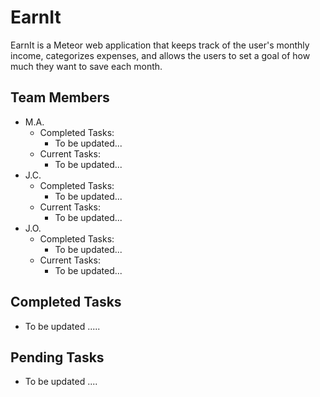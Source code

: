# EarnIt

EarnIt is a Meteor web application that keeps track of the user's monthly income, categorizes expenses, and allows the users to set a goal of how much they want to save each month.

## Team Members
* M.A.
  * Completed Tasks:
    * To be updated...
  * Current Tasks:
    * To be updated...
* J.C.
  * Completed Tasks:
    * To be updated...
  * Current Tasks:
    * To be updated...
* J.O.
  * Completed Tasks:
    * To be updated...
  * Current Tasks:
    * To be updated...

## Completed Tasks

* To be updated .....

## Pending Tasks

* To be updated ....
